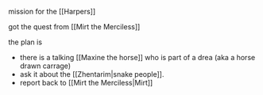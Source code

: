 mission for the [[Harpers]]

got the quest from [[Mirt the Merciless]] 

the plan is 
- there is a talking [[Maxine the horse]] who is part of a drea (aka a horse drawn carrage)
- ask it about the [[Zhentarim|snake people]].
- report back to [[Mirt the Merciless|Mirt]]

